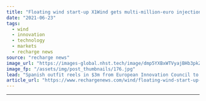```yaml
---
title: "Floating wind start-up X1Wind gets multi-million-euro injection for 'commercial' scale-up"
date: "2021-06-23"
tags: 
  - wind
  - innovation
  - technology
  - markets
  - recharge news
source: "recharge news"
image_url: "https://images-global.nhst.tech/image/dmp5YXBxWTVyajBHb3pkZkF0UXhtd1Vja2FvQ1hTU3dlcVZadmlGSm9BMD0=/nhst/binary/24a2bf789cb0ef92e7e15f7db4f749ab"
image_fp: "/assets/img/post_thumbnails/176.jpg"
lead: "Spanish outfit reels in $3m from European Innovation Council to underpin next step in development of innovative concept, soon to start trials off Canary Islands"
article_url: "https://www.rechargenews.com/wind/floating-wind-start-up-x1wind-gets-multi-million-euro-injection-for-commercial-scale-up/2-1-1029432"
---
```


---
